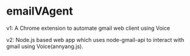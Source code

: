 # emailVAgent

v1:
A Chrome extension to automate gmail web client using Voice

v2:
Node.js based web app which uses node-gmail-api to interact with gmail using Voice(annyang.js).
